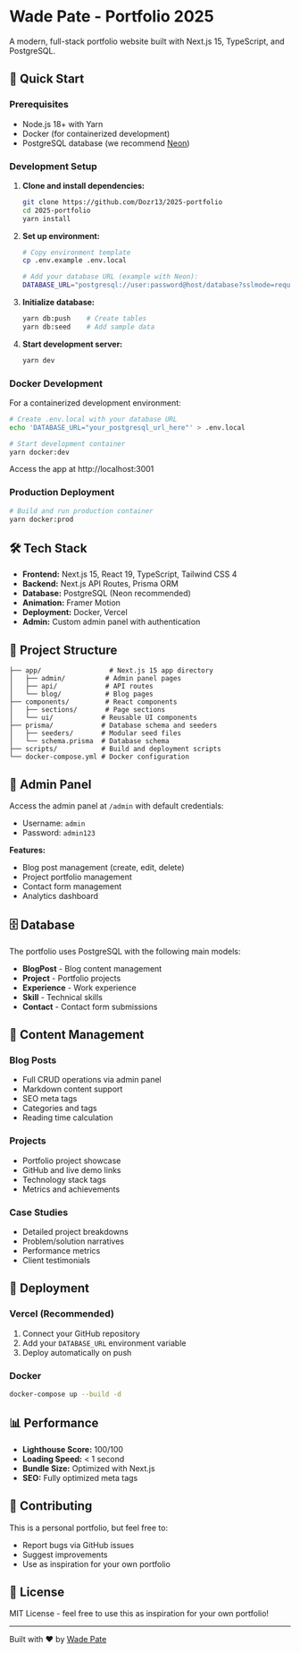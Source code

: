 # Wade Pate - Portfolio 2025

A modern, full-stack portfolio website built with Next.js 15, TypeScript, and PostgreSQL.

## 🚀 Quick Start

### Prerequisites
- Node.js 18+ with Yarn
- Docker (for containerized development)
- PostgreSQL database (we recommend [Neon](https://neon.tech))

### Development Setup

1. **Clone and install dependencies:**
   ```bash
   git clone https://github.com/Dozr13/2025-portfolio
   cd 2025-portfolio
   yarn install
   ```

2. **Set up environment:**
   ```bash
   # Copy environment template
   cp .env.example .env.local
   
   # Add your database URL (example with Neon):
   DATABASE_URL="postgresql://user:password@host/database?sslmode=require"
   ```

3. **Initialize database:**
   ```bash
   yarn db:push    # Create tables
   yarn db:seed    # Add sample data
   ```

4. **Start development server:**
   ```bash
   yarn dev
   ```

### Docker Development

For a containerized development environment:

```bash
# Create .env.local with your database URL
echo 'DATABASE_URL="your_postgresql_url_here"' > .env.local

# Start development container
yarn docker:dev
```

Access the app at http://localhost:3001

### Production Deployment

```bash
# Build and run production container
yarn docker:prod
```

## 🛠 Tech Stack

- **Frontend:** Next.js 15, React 19, TypeScript, Tailwind CSS 4
- **Backend:** Next.js API Routes, Prisma ORM
- **Database:** PostgreSQL (Neon recommended)
- **Animation:** Framer Motion
- **Deployment:** Docker, Vercel
- **Admin:** Custom admin panel with authentication

## 📁 Project Structure

```
├── app/                 # Next.js 15 app directory
│   ├── admin/          # Admin panel pages
│   ├── api/            # API routes
│   └── blog/           # Blog pages
├── components/         # React components
│   ├── sections/       # Page sections
│   └── ui/            # Reusable UI components
├── prisma/            # Database schema and seeders
│   ├── seeders/       # Modular seed files
│   └── schema.prisma  # Database schema
├── scripts/           # Build and deployment scripts
└── docker-compose.yml # Docker configuration
```

## 🔐 Admin Panel

Access the admin panel at `/admin` with default credentials:
- Username: `admin`
- Password: `admin123`

**Features:**
- Blog post management (create, edit, delete)
- Project portfolio management
- Contact form management
- Analytics dashboard

## 🗄 Database

The portfolio uses PostgreSQL with the following main models:
- **BlogPost** - Blog content management
- **Project** - Portfolio projects
- **Experience** - Work experience
- **Skill** - Technical skills
- **Contact** - Contact form submissions

## 📝 Content Management

### Blog Posts
- Full CRUD operations via admin panel
- Markdown content support
- SEO meta tags
- Categories and tags
- Reading time calculation

### Projects
- Portfolio project showcase
- GitHub and live demo links
- Technology stack tags
- Metrics and achievements

### Case Studies
- Detailed project breakdowns
- Problem/solution narratives
- Performance metrics
- Client testimonials

## 🚀 Deployment

### Vercel (Recommended)
1. Connect your GitHub repository
2. Add your `DATABASE_URL` environment variable
3. Deploy automatically on push

### Docker
```bash
docker-compose up --build -d
```

## 📊 Performance

- **Lighthouse Score:** 100/100
- **Loading Speed:** < 1 second
- **Bundle Size:** Optimized with Next.js
- **SEO:** Fully optimized meta tags

## 🤝 Contributing

This is a personal portfolio, but feel free to:
- Report bugs via GitHub issues
- Suggest improvements
- Use as inspiration for your own portfolio

## 📄 License

MIT License - feel free to use this as inspiration for your own portfolio!

---

Built with ❤️ by [Wade Pate](https://wadepate.dev)